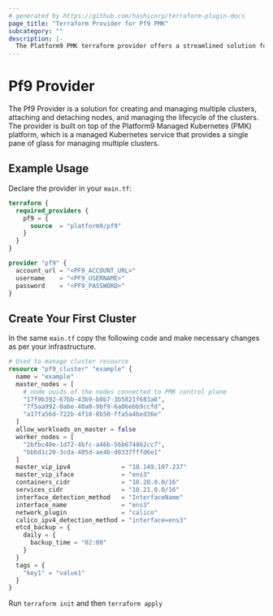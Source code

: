 ```yaml
---
# generated by https://github.com/hashicorp/terraform-plugin-docs
page_title: "Terraform Provider for Pf9 PMK"
subcategory: ""
description: |-
  The Platform9 PMK terraform provider offers a streamlined solution for creating and managing kubernetes clusters.
---
```


# Pf9 Provider

The Pf9 Provider is a solution for creating and managing multiple clusters, attaching and detaching nodes, and managing the lifecycle of the clusters. The provider is built on top of the Platform9 Managed Kubernetes (PMK) platform, which is a managed Kubernetes service that provides a single pane of glass for managing multiple clusters.

## Example Usage

Declare the provider in your `main.tf`:

```terraform
terraform {
  required_providers {
    pf9 = {
      source  = "platform9/pf9"
    }
  }
}

provider "pf9" {
  account_url = "<PF9_ACCOUNT_URL>"
  username    = "<PF9_USERNAME>"
  password    = "<PF9_PASSWORD>"
}
```

## Create Your First Cluster

In the same `main.tf` copy the following code and make necessary changes as per your infrastructure.

```terraform
# Used to manage cluster resource
resource "pf9_cluster" "example" {
  name = "example"
  master_nodes = [
    # node uuids of the nodes connected to PMK control plane
    "17f9b392-67bb-43b9-b0b7-3b5821f683a6",
    "7f5aa992-0abe-40a0-9bf9-6a06ebb9ccfd",
    "a17fa56d-722b-4f10-8b50-ffa5a4bed36e"
  ]
  allow_workloads_on_master = false
  worker_nodes = [
    "2bfbc40e-1d72-4bfc-a46b-56b674862cc7",
    "bbbd1c20-3cda-405d-ae4b-d0337fffd6e1"
  ]
  master_vip_ipv4              = "10.149.107.237"
  master_vip_iface             = "ens3"
  containers_cidr              = "10.20.0.0/16"
  services_cidr                = "10.21.0.0/16"
  interface_detection_method   = "InterfaceName"
  interface_name               = "ens3"
  network_plugin               = "calico"
  calico_ipv4_detection_method = "interface=ens3"
  etcd_backup = {
    daily = {
      backup_time = "02:00"
    }
  }
  tags = {
    "key1" = "value1"
  }
}
```

Run `terraform init` and then `terraform apply`